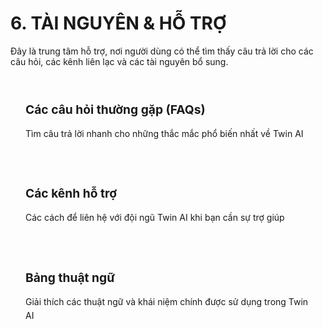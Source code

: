 # 6. TÀI NGUYÊN & HỖ TRỢ

Đây là trung tâm hỗ trợ, nơi người dùng có thể tìm thấy câu trả lời cho các câu hỏi, các kênh liên lạc và các tài nguyên bổ sung.

<div class="grid-container">
  <div class="resource-card">
    <h3>
      <a href="./cac-cau-hoi-thuong-gap-faqs" class="card-link">
        <strong>Các câu hỏi thường gặp (FAQs)</strong>
      </a>
    </h3>
    <p>Tìm câu trả lời nhanh cho những thắc mắc phổ biến nhất về Twin AI</p>
  </div>

  <div class="resource-card">
    <h3>
      <a href="./cac-kenh-ho-tro" class="card-link">
        <strong>Các kênh hỗ trợ</strong>
      </a>
    </h3>
    <p>Các cách để liên hệ với đội ngũ Twin AI khi bạn cần sự trợ giúp</p>
  </div>

  <div class="resource-card">
    <h3>
      <a href="./bang-thuat-ngu" class="card-link">
        <strong>Bảng thuật ngữ</strong>
      </a>
    </h3>
    <p>Giải thích các thuật ngữ và khái niệm chính được sử dụng trong Twin AI</p>
  </div>
</div>

<style>
.grid-container {
  display: grid;
  grid-template-columns: repeat(auto-fit, minmax(300px, 1fr));
  gap: 1.5rem;
  margin: 2rem 0;
}

.resource-card {
  background: var(--vp-c-bg-soft);
  border: 1px solid var(--vp-c-border);
  border-radius: 12px;
  padding: 1.5rem;
  transition: all 0.3s ease;
  position: relative;
  overflow: hidden;
}

.resource-card:hover {
  border-color: var(--vp-c-brand);
  transform: translateY(-2px);
  box-shadow: 0 8px 25px rgba(0, 0, 0, 0.1);
}

.resource-card h3 {
  margin: 0 0 1rem 0;
  font-size: 1.2rem;
  font-weight: 600;
}

.card-link {
  text-decoration: none;
  color: var(--vp-c-text-1);
  transition: color 0.3s ease;
}

.card-link:hover {
  color: var(--vp-c-brand);
}

.resource-card p {
  margin: 0;
  color: var(--vp-c-text-2);
  line-height: 1.6;
}

.resource-card::before {
  content: '';
  position: absolute;
  top: 0;
  left: 0;
  right: 0;
  height: 3px;
  background: linear-gradient(90deg, var(--vp-c-brand), var(--vp-c-brand-light));
  opacity: 0;
  transition: opacity 0.3s ease;
}

.resource-card:hover::before {
  opacity: 1;
}

@media (max-width: 768px) {
  .grid-container {
    grid-template-columns: 1fr;
    gap: 1rem;
  }
  
  .resource-card {
    padding: 1rem;
  }
}
</style>
